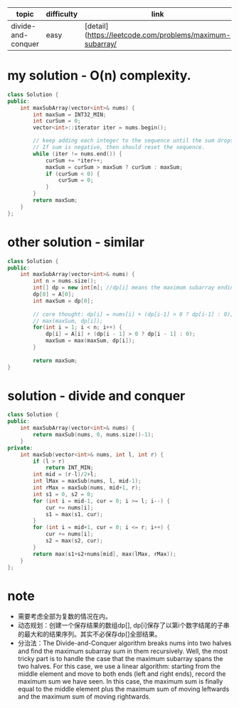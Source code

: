 | topic | difficulty | link |
| ---   | ---        | ---  |
| divide-and-conquer | easy | [detail](https://leetcode.com/problems/maximum-subarray/ |

# my solution - O(n) complexity.
```c++
class Solution {
public:
    int maxSubArray(vector<int>& nums) {
        int maxSum = INT32_MIN;
        int curSum = 0;
        vector<int>::iterator iter = nums.begin();

        // keep adding each integer to the sequence until the sum drops below 0.
        // If sum is negative, then should reset the sequence.
        while (iter != nums.end()) {
            curSum += *iter++;
            maxSum = curSum > maxSum ? curSum : maxSum;
            if (curSum < 0) {
                curSum = 0;
            }
        }
        return maxSum;
    }
};
```

# other solution - similar
```c++
class Solution {
public:
    int maxSubArray(vector<int>& nums) {
        int n = nums.size();
        int[] dp = new int[n]; //dp[i] means the maximum subarray ending with A[i];
        dp[0] = A[0];
        int maxSum = dp[0];
        
        // core thought: dp[i] = nums[i] + (dp[i-1] > 0 ? dp[i-1] : 0);
        // max(maxSum, dp[i]);
        for(int i = 1; i < n; i++) {
            dp[i] = A[i] + (dp[i - 1] > 0 ? dp[i - 1] : 0);
            maxSum = max(maxSum, dp[i]);
        }
        
        return maxSum;
}
```

# solution - divide and conquer
```c++
class Solution {
public:
    int maxSubArray(vector<int>& nums) {
        return maxSub(nums, 0, nums.size()-1);
    }
private:
    int maxSub(vector<int>& nums, int l, int r) {
        if (l > r)
            return INT_MIN;
        int mid = (r-l)/2+l;
        int lMax = maxSub(nums, l, mid-1);
        int rMax = maxSub(nums, mid+1, r);
        int s1 = 0, s2 = 0;
        for (int i = mid-1, cur = 0; i >= l; i--) {
            cur += nums[i];
            s1 = max(s1, cur);
        }
        for (int i = mid+1, cur = 0; i <= r; i++) {
            cur += nums[i];
            s2 = max(s2, cur);
        }
        return max(s1+s2+nums[mid], max(lMax, rMax));
    }
};
```


# note
- 需要考虑全部为复数的情况在内。
- 动态规划：创建一个保存结果的数组dp[], dp[i]保存了以第i个数字结尾的子串的最大和的结果序列。其实不必保存dp[]全部结果。
- 分治法：The Divide-and-Conquer algorithm breaks nums into two halves and find the maximum subarray sum in them recursively. Well, the most tricky part is to handle the case that the maximum subarray spans the two halves. For this case, we use a linear algorithm: starting from the middle element and move to both ends (left and right ends), record the maximum sum we have seen. In this case, the maximum sum is finally equal to the middle element plus the maximum sum of moving leftwards and the maximum sum of moving rightwards.